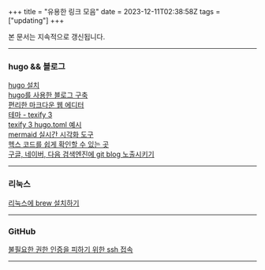 +++
title = "유용한 링크 모음"
date = 2023-12-11T02:38:58Z
tags = ["updating"]
+++

본 문서는 지속적으로 갱신됩니다.

---
  
### hugo && 블로그  

[hugo 설치](https://gohugo.io/installation/)  
[hugo를 사용한 블로그 구축](https://selfinvestfriends.tistory.com/77)  
[편리한 마크다운 웹 에디터](https://stackedit.io/)  
[테마 - texify 3](https://github.com/michaelneuper/hugo-texify3)  
[texify 3 hugo.toml 예시](https://github.com/michaelneuper/hugo-texify3/blob/master/exampleSite/hugo.toml)  
[mermaid 실시간 시각화 도구](https://mermaid.live/edit)  
[헥스 코드를 쉽게 확인할 수 있는 곳](https://www.color-hex.com/)  
[구글, 네이버, 다음 검색엔진에 git blog 노출시키기](https://yenarue.github.io/tip/2020/04/30/Search-SEO/)  
  
---
  
### 리눅스  
  
[리눅스에 brew 설치하기](https://ko.linux-console.net/?p=9839)  
  
---
  
### GitHub  

[불필요한 권한 인증을 피하기 위한 ssh 접속](https://nayotutorial.tistory.com/132)

---
